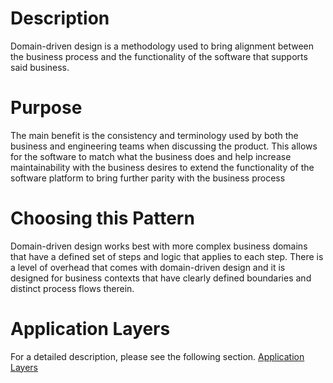 # Description
Domain-driven design is a methodology used to bring alignment between the business process and the functionality of the software that supports said business.

# Purpose
The main benefit is the consistency and terminology used by both the business and engineering teams when discussing the product. This allows for the software to match what the business does and help increase maintainability with the business desires to extend the functionality of the software platform to bring further parity with the business process

# Choosing this Pattern
Domain-driven design works best with more complex business domains that have a defined set of steps and logic that applies to each step. There is a level of overhead that comes with domain-driven design and it is designed for business contexts that have clearly defined boundaries and distinct process flows therein.

# Application Layers
For a detailed description, please see the following section.
[Application Layers](/Application-Layers)
